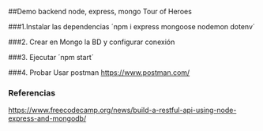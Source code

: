 ##Demo backend node, express, mongo Tour of Heroes

###1.Instalar las dependencias
´npm i express mongoose nodemon dotenv´

###2. Crear en Mongo la BD y configurar conexión

###3. Ejecutar
´npm start´

###4. Probar
Usar postman <https://www.postman.com/>

### Referencias
<https://www.freecodecamp.org/news/build-a-restful-api-using-node-express-and-mongodb/>
